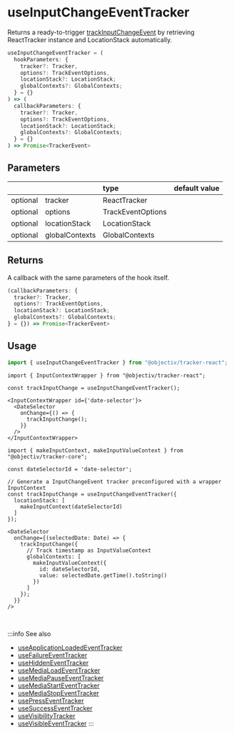# useInputChangeEventTracker

Returns a ready-to-trigger [trackInputChangeEvent](/tracking/react/api-reference/eventTrackers/trackInputChangeEvent.md) by retrieving ReactTracker instance and LocationStack automatically.

```ts
useInputChangeEventTracker = (
  hookParameters: {
    tracker?: Tracker,
    options?: TrackEventOptions,
    locationStack?: LocationStack;
    globalContexts?: GlobalContexts;
  } = {}
) => (
  callbackParameters: {
    tracker?: Tracker,
    options?: TrackEventOptions,
    locationStack?: LocationStack;
    globalContexts?: GlobalContexts;
  } = {}
) => Promise<TrackerEvent>
```

## Parameters
|          |                | type              | default value |
|:--------:|:---------------|:------------------|:--------------|
| optional | tracker        | ReactTracker      |               |
| optional | options        | TrackEventOptions |               |
| optional | locationStack  | LocationStack     |               |
| optional | globalContexts | GlobalContexts    |               |

## Returns
A callback with the same parameters of the hook itself.

```ts
(callbackParameters: {
  tracker?: Tracker,
  options?: TrackEventOptions,
  locationStack?: LocationStack;
  globalContexts?: GlobalContexts;
} = {}) => Promise<TrackerEvent>
```

## Usage
```ts
import { useInputChangeEventTracker } from "@objectiv/tracker-react";
```

```tsx title="Scenario: declaratively wrapping a third party date selector with onChange callback"
import { InputContextWrapper } from "@objectiv/tracker-react";

const trackInputChange = useInputChangeEventTracker();

<InputContextWrapper id={'date-selector'}>
  <DateSelector
    onChange={() => {
      trackInputChange();
    }}
  />
</InputContextWrapper>
```

```tsx title="Scenario: virtual location wrapper and track timestamp when the DateSelector changes"
import { makeInputContext, makeInputValueContext } from "@objectiv/tracker-core";

const dateSelectorId = 'date-selector'; 

// Generate a InputChangeEvent tracker preconfigured with a wrapper InputContext
const trackInputChange = useInputChangeEventTracker({
  locationStack: [
    makeInputContext(dateSelectorId)
  ]
});

<DateSelector
  onChange={(selectedDate: Date) => {
    trackInputChange({
      // Track timestamp as InputValueContext
      globalContexts: [
        makeInputValueContext({
          id: dateSelectorId,
          value: selectedDate.getTime().toString()
        })
      ]
    });
  }}
/>
```

<br />

:::info See also
- [useApplicationLoadedEventTracker](/tracking/react/api-reference/hooks/eventTrackers/useApplicationLoadedEventTracker.md)
- [useFailureEventTracker](/tracking/react/api-reference/hooks/eventTrackers/useFailureEventTracker.md)
- [useHiddenEventTracker](/tracking/react/api-reference/hooks/eventTrackers/useHiddenEventTracker.md)
- [useMediaLoadEventTracker](/tracking/react/api-reference/hooks/eventTrackers/useMediaLoadEventTracker.md)
- [useMediaPauseEventTracker](/tracking/react/api-reference/hooks/eventTrackers/useMediaPauseEventTracker.md)
- [useMediaStartEventTracker](/tracking/react/api-reference/hooks/eventTrackers/useMediaStartEventTracker.md)
- [useMediaStopEventTracker](/tracking/react/api-reference/hooks/eventTrackers/useMediaStopEventTracker.md)
- [usePressEventTracker](/tracking/react/api-reference/hooks/eventTrackers/usePressEventTracker.md)
- [useSuccessEventTracker](/tracking/react/api-reference/hooks/eventTrackers/useSuccessEventTracker.md)
- [useVisibilityTracker](/tracking/react/api-reference/hooks/eventTrackers/useVisibilityTracker.md)
- [useVisibleEventTracker](/tracking/react/api-reference/hooks/eventTrackers/useVisibleEventTracker.md)
:::
